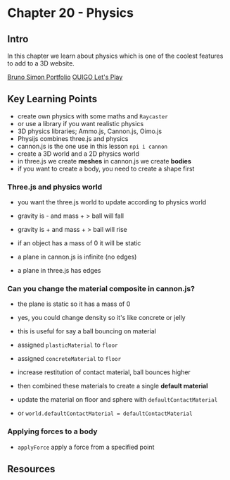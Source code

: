 # Chapter 20 - Physics 

## Intro 
In this chapter we learn about physics which is one of the coolest features to add to a 3D website. 

[Bruno Simon Portfolio](https://bruno-simon.com/)
[OUIGO Let's Play](http://letsplay.ouigo.com/)

## Key Learning Points 
- create own physics with some maths and `Raycaster`
- or use a library if you want realistic physics
- 3D physics libraries; Ammo.js, Cannon.js, Oimo.js
- Physijs combines three.js and physics 
- cannon.js is the one use in this lesson `npi i cannon`
- create a 3D world and a 2D physics world 
- in three.js we create **meshes** in cannon.js we create **bodies**
- if you want to create a body, you need to create a shape first 

### Three.js and physics world 
- you want the three.js world to update according to physics world 
- gravity is - and mass + > ball will fall 
- gravity is + and mass + > ball will rise 

- if an object has a mass of 0 it will be static 
- a plane in cannon.js is infinite (no edges)
- a plane in three.js has edges 

### Can you change the material composite in cannon.js?
- the plane is static so it has a mass of 0 
- yes, you could change density so it's like concrete or jelly 
- this is useful for say a ball bouncing on material

- assigned `plasticMaterial` to `floor`
- assigned `concreteMaterial` to `floor`
- increase restitution of contact material, ball bounces higher 
- then combined these materials to create a single **default material**
- update the material on floor and sphere with `defaultContactMaterial` 
- or `world.defaultContactMaterial = defaultContactMaterial`

### Applying forces to a body
- `applyForce` apply a force from a specified point 


## Resources 




